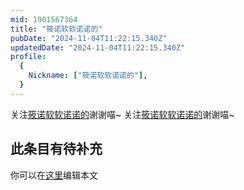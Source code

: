 ```yaml
---
mid: 1901567364
title: "筱诺软软诺诺的"
pubDate: "2024-11-04T11:22:15.340Z"
updatedDate: "2024-11-04T11:22:15.340Z"
profile:
  {
    Nickname: ["筱诺软软诺诺的"],
  }
---
```


关注[筱诺软软诺诺的](https://space.bilibili.com/1901567364)谢谢喵~ 关注[筱诺软软诺诺的](https://space.bilibili.com/1901567364)谢谢喵~

## 此条目有待补充
你可以在[这里](https://github.com/Yuhanawa/VTuber.ICU/edit/master/src/content/v/筱诺软软诺诺的/index.md)编辑本文
